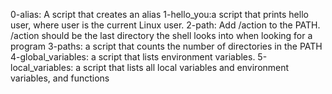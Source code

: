 0-alias: A script that creates an alias
1-hello_you:a script that prints hello user, where user is the current Linux user.
2-path: Add /action to the PATH. /action should be the last directory the shell looks into when looking for a program
3-paths: a script that counts the number of directories in the PATH
4-global_variables: a script that lists environment variables.
5-local_variables: a script that lists all local variables and environment variables, and functions
